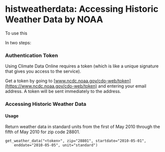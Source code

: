 # histweatherdata: Accessing Historic Weather Data by NOAA


To use this 

In two steps:


### Authentication Token

Using Climate Data Online requires a token (which is like a unique signature that gives you access to the service).


Get a token by going to [www.ncdc.noaa.gov/cdo-web/token](https://www.ncdc.noaa.gov/cdo-web/token) and entering your email address. A token will be sent immediately to the address.

### Accessing Historic Weather Data


#### Usage

Return weather data in standard units from the first of May 2010 through the fifth of May 2010 for zip code 28801. 

```
get_weather_data("<token>", zip="28801", startdate="2010-05-01", 
    enddate="2010-05-05", unit="standard")
```